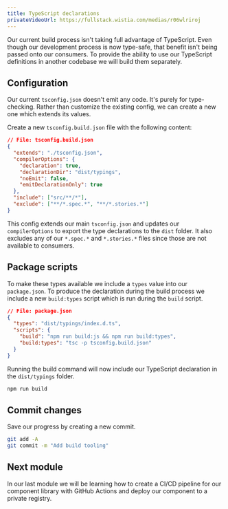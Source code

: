 ```yaml
---
title: TypeScript declarations
privateVideoUrl: https://fullstack.wistia.com/medias/r06wlriroj
---
```


Our current build process isn't taking full advantage of TypeScript. Even though our development process is now type-safe, that benefit isn't being passed onto our consumers. To provide the ability to use our TypeScript definitions in another codebase we will build them separately.

## Configuration

Our current `tsconfig.json` doesn't emit any code. It's purely for type-checking. Rather than customize the existing config, we can create a new one which extends its values.

Create a new `tsconfig.build.json` file with the following content:

```json
// File: tsconfig.build.json
{
  "extends": "./tsconfig.json",
  "compilerOptions": {
    "declaration": true,
    "declarationDir": "dist/typings",
    "noEmit": false,
    "emitDeclarationOnly": true
  },
  "include": ["src/**/*"],
  "exclude": ["**/*.spec.*", "**/*.stories.*"]
}
```

This config extends our main `tsconfig.json` and updates our `compilerOptions` to export the type declarations to the `dist` folder. It also excludes any of our `*.spec.*` and `*.stories.*` files since those are not available to consumers.

## Package scripts

To make these types available we include a `types` value into our `package.json`. To produce the declaration during the build process we include a new `build:types` script which is run during the `build` script.

```json
// File: package.json
{
  "types": "dist/typings/index.d.ts",
  "scripts": {
    "build": "npm run build:js && npm run build:types",
    "build:types": "tsc -p tsconfig.build.json"
  }
}
```

Running the build command will now include our TypeScript declaration in the `dist/typings` folder.

```bash
npm run build
```

## Commit changes

Save our progress by creating a new commit.

```bash
git add -A
git commit -m "Add build tooling"
```

## Next module

In our last module we will be learning how to create a CI/CD pipeline for our component library with GitHub Actions and deploy our component to a private registry.
